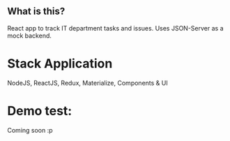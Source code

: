 ## What is this?

React app to track IT department tasks and issues. Uses JSON-Server as a mock backend.

# Stack Application

NodeJS, ReactJS, Redux, Materialize, Components & UI

# Demo test:

Coming soon :p
